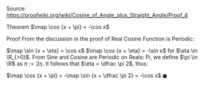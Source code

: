 # 

Source: https://proofwiki.org/wiki/Cosine_of_Angle_plus_Straight_Angle/Proof_4

Theorem
$\map \cos {x + \pi} = -\cos x$


Proof
From the discussion in the proof of Real Cosine Function is Periodic:

$\map \sin {x + \eta} = \cos x$
$\map \cos {x + \eta} = -\sin x$
for $\eta \in \R_{>0}$.
From Sine and Cosine are Periodic on Reals: Pi, we define $\pi \in \R$ as $\pi := 2 \eta$.
It follows that $\eta = \dfrac \pi 2$, thus:

$\map \cos {x + \pi} = -\map \sin {x + \dfrac \pi 2} = -\cos x$
$\blacksquare$





